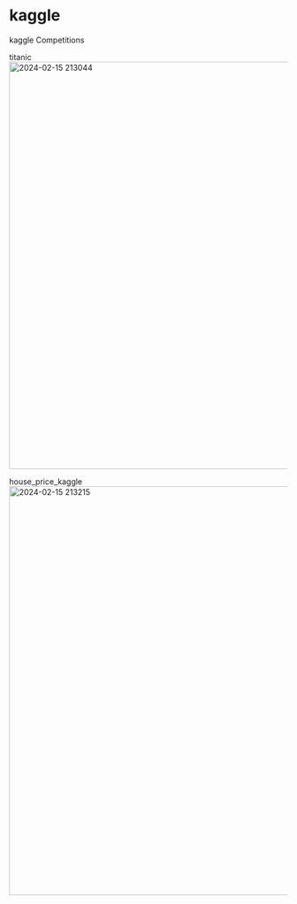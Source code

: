 # kaggle
 kaggle Competitions

titanic
<img width="736" alt="2024-02-15 213044" src="https://github.com/Neiltt/kaggle/assets/105161094/b38db5c5-d99e-4293-9f98-5e5f50658f01">

house_price_kaggle
<img width="739" alt="2024-02-15 213215" src="https://github.com/Neiltt/kaggle/assets/105161094/bb5ba3f3-64be-4029-b483-fc2a21b8af96">
